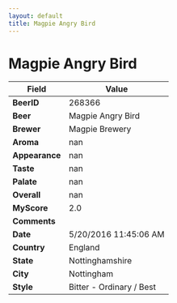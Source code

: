 ```yaml
---
layout: default
title: Magpie Angry Bird
---
```


# Magpie Angry Bird

| Field         | Value     |
|---------------|-----------|
| **BeerID** | 268366 |
| **Beer** | Magpie Angry Bird |
| **Brewer** | Magpie Brewery |
| **Aroma** | nan |
| **Appearance** | nan |
| **Taste** | nan |
| **Palate** | nan |
| **Overall** | nan |
| **MyScore** | 2.0 |
| **Comments** |   |
| **Date** | 5/20/2016 11:45:06 AM |
| **Country** | England |
| **State** | Nottinghamshire |
| **City** | Nottingham |
| **Style** | Bitter - Ordinary / Best |
